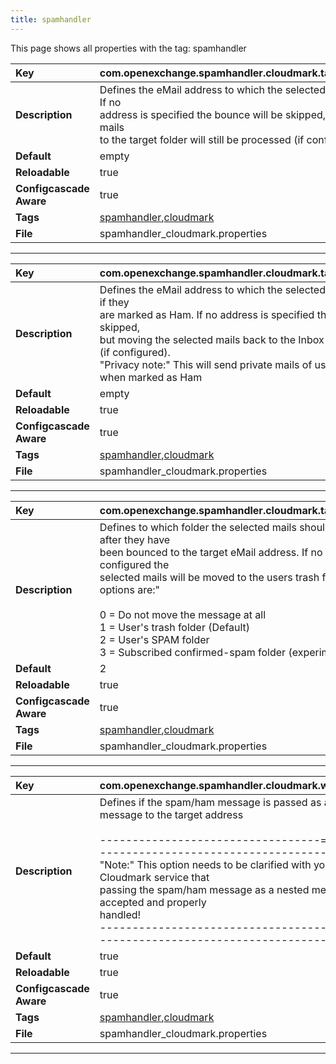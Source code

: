 ```yaml
---
title: spamhandler
---
```


This page shows all properties with the tag: spamhandler

| __Key__ | com.openexchange.spamhandler.cloudmark.targetSpamEmailAddress |
|:----------------|:--------|
| __Description__ | Defines the eMail address to which the selected eMails will be bounced. If no<br>address is specified the bounce will be skipped, but moving the selected mails<br>to the target folder will still be processed (if configured)<br> |
| __Default__ | empty |
| __Reloadable__ | true |
| __Configcascade Aware__ | true |
| __Tags__ | <a href="https://documentation.open-xchange.com/latest/middleware/configuration/tags/spamhandler.html">spamhandler</a>,<a href="https://documentation.open-xchange.com/latest/middleware/configuration/tags/cloudmark.html">cloudmark</a> |
| __File__ | spamhandler_cloudmark.properties |

---
| __Key__ | com.openexchange.spamhandler.cloudmark.targetHamEmailAddress |
|:----------------|:--------|
| __Description__ | Defines the eMail address to which the selected eMails will be bounced, if they<br>are marked as Ham. If no address is specified the bounce will be skipped,<br>but moving the selected mails back to the Inbox will still be processed (if configured).<br>"Privacy note:" This will send private mails of users to that address when marked as Ham<br> |
| __Default__ | empty |
| __Reloadable__ | true |
| __Configcascade Aware__ | true |
| __Tags__ | <a href="https://documentation.open-xchange.com/latest/middleware/configuration/tags/spamhandler.html">spamhandler</a>,<a href="https://documentation.open-xchange.com/latest/middleware/configuration/tags/cloudmark.html">cloudmark</a> |
| __File__ | spamhandler_cloudmark.properties |

---
| __Key__ | com.openexchange.spamhandler.cloudmark.targetSpamFolder |
|:----------------|:--------|
| __Description__ | Defines to which folder the selected mails should be moved to after they have<br>been bounced to the target eMail address. If no option is configured the<br>selected mails will be moved to the users trash folder. "Possible options are:"<br><br>0 = Do not move the message at all<br>1 = User's trash folder (Default)<br>2 = User's SPAM folder<br>3 = Subscribed confirmed-spam folder (experimental)<br> |
| __Default__ | 2 |
| __Reloadable__ | true |
| __Configcascade Aware__ | true |
| __Tags__ | <a href="https://documentation.open-xchange.com/latest/middleware/configuration/tags/spamhandler.html">spamhandler</a>,<a href="https://documentation.open-xchange.com/latest/middleware/configuration/tags/cloudmark.html">cloudmark</a> |
| __File__ | spamhandler_cloudmark.properties |

---
| __Key__ | com.openexchange.spamhandler.cloudmark.wrapMessage |
|:----------------|:--------|
| __Description__ | Defines if the spam/ham message is passed as a nested message to the target address<br><br>----------------------------------== /!\ ==----------------------------------------<br>"Note:" This option needs to be clarified with your running Cloudmark service that<br>      passing the spam/ham message as a nested message is accepted and properly<br>      handled!<br>-----------------------------------------------------------------------------------<br> |
| __Default__ | true |
| __Reloadable__ | true |
| __Configcascade Aware__ | true |
| __Tags__ | <a href="https://documentation.open-xchange.com/latest/middleware/configuration/tags/spamhandler.html">spamhandler</a>,<a href="https://documentation.open-xchange.com/latest/middleware/configuration/tags/cloudmark.html">cloudmark</a> |
| __File__ | spamhandler_cloudmark.properties |

---

